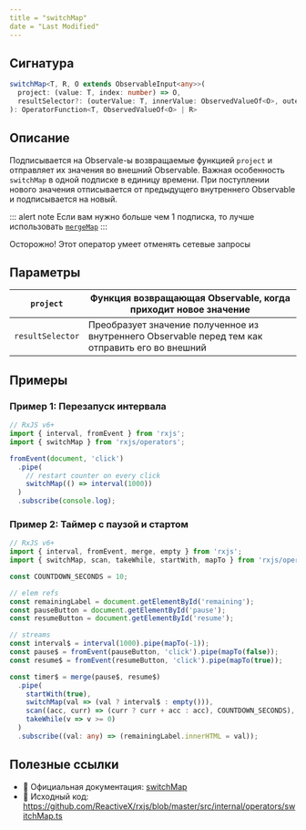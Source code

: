```yaml
---
title = "switchMap"
date = "Last Modified"
---
```


## Сигнатура

```typescript
switchMap<T, R, O extends ObservableInput<any>>(
  project: (value: T, index: number) => O,
  resultSelector?: (outerValue: T, innerValue: ObservedValueOf<O>, outerIndex: number, innerIndex: number) => R
): OperatorFunction<T, ObservedValueOf<O> | R>
```

## Описание

Подписывается на Observale-ы возвращаемые функцией `project` и отправляет их значения во внешний Observable. Важная особенность `switchMap` в одной подписке в единицу времени. При поступлении нового значения отписывается от предыдущего внутреннего Observable и подписывается на новый.

::: alert note
Если вам нужно больше чем 1 подписка, то лучше использовать [`mergeMap`](mergeMap.md)
:::

<p class="alert error">Осторожно! Этот оператор умеет отменять сетевые запросы</p>

## Параметры

| `project` | Функция возвращающая Observable, когда приходит новое значение |
|---|---|
| `resultSelector` | Преобразует значение полученное из внутреннего Observable перед тем как отправить его во внешний |

## Примеры

### Пример 1: Перезапуск интервала

```typescript
// RxJS v6+
import { interval, fromEvent } from 'rxjs';
import { switchMap } from 'rxjs/operators';

fromEvent(document, 'click')
  .pipe(
    // restart counter on every click
    switchMap(() => interval(1000))
  )
  .subscribe(console.log);
```

### Пример 2: Таймер с паузой и стартом

```typescript
// RxJS v6+
import { interval, fromEvent, merge, empty } from 'rxjs';
import { switchMap, scan, takeWhile, startWith, mapTo } from 'rxjs/operators';

const COUNTDOWN_SECONDS = 10;

// elem refs
const remainingLabel = document.getElementById('remaining');
const pauseButton = document.getElementById('pause');
const resumeButton = document.getElementById('resume');

// streams
const interval$ = interval(1000).pipe(mapTo(-1));
const pause$ = fromEvent(pauseButton, 'click').pipe(mapTo(false));
const resume$ = fromEvent(resumeButton, 'click').pipe(mapTo(true));

const timer$ = merge(pause$, resume$)
  .pipe(
    startWith(true),
    switchMap(val => (val ? interval$ : empty())),
    scan((acc, curr) => (curr ? curr + acc : acc), COUNTDOWN_SECONDS),
    takeWhile(v => v >= 0)
  )
  .subscribe((val: any) => (remainingLabel.innerHTML = val));
```

## Полезные ссылки

- 📰 Официальная документация: [switchMap](https://rxjs.dev/api/operators/switchMap)
- 📁 Исходный код: https://github.com/ReactiveX/rxjs/blob/master/src/internal/operators/switchMap.ts
